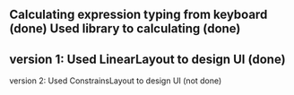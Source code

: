 Calculating expression typing from keyboard (done)
Used library to calculating (done)
-----------
version 1:
Used LinearLayout to design UI (done)
-----------
version 2:
Used ConstrainsLayout to design UI (not done)